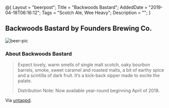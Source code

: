 @{
 Layout = "beerpost";
 Title = "Backwoods Bastard";
 AddedDate = "2019-04-18T06:16:12";
 Tags = "Scotch Ale, Wee Heavy";
 Description = "";
 }
 

## Backwoods Bastard by Founders Brewing Co.

![beer-pic]

### About Backwoods Bastard

> Expect lovely, warm smells of single malt scotch, oaky bourbon barrels, smoke, sweet caramel and roasted malts, a bit of earthy spice and a scintilla of dark fruit. It’s a kick-back sipper made to excite the palate.
>
> Distribution Note: Now available year-round beginning April of 2018.

Via [untappd][untappd-url].

[untappd-url]: <https://untappd.com//b/founders-brewing-co-backwoods-bastard/6830>
[beer-pic]: https://jasonpowley.com/assets/img/2019-04-18-backwoods-bastard.jpeg "Backwoods Bastard by Founders Brewing Co."
